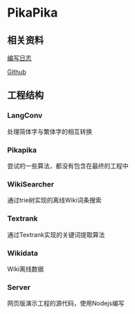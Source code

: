 # PikaPika

## 相关资料

[编写日志](http://blog.mhy12345.xyz/2017/05/18/pikapika科技文献的脉络梳理-网页展示的编写/)

[Github](https://github.com/Bakser/PikaPika)

## 工程结构

### LangConv

处理简体字与繁体字的相互转换

### Pikapika

尝试的一些算法，都没有包含在最终的工程中

### WikiSearcher

通过trie树实现的离线Wiki词条搜索

### Textrank

通过Textrank实现的关键词提取算法

### Wikidata

Wiki离线数据

### Server

网页版演示工程的源代码，使用Nodejs编写
